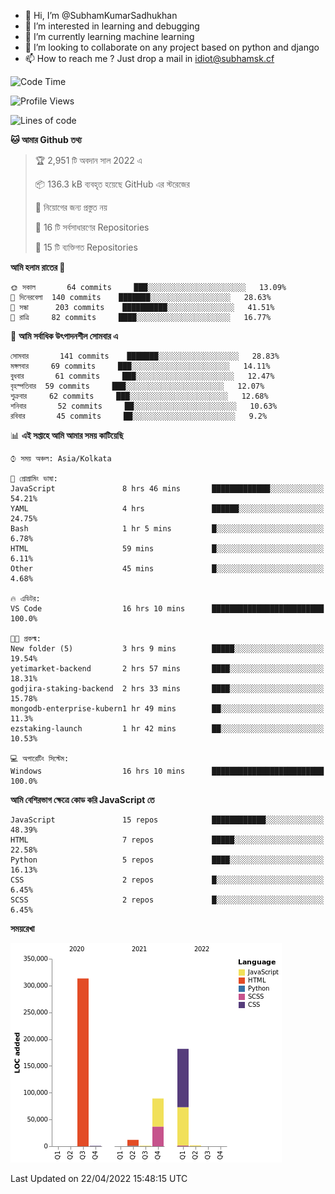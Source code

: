 - 👋 Hi, I’m @SubhamKumarSadhukhan
- 👀 I’m interested in learning and debugging
- 🌱 I’m currently learning machine learning
- 💞️ I’m looking to collaborate on any project based on python and django
- 📫 How to reach me ?
      Just drop a mail in idiot@subhamsk.cf

<!---
SubhamKumarSadhukhan/SubhamKumarSadhukhan is a ✨ special ✨ repository because its `README.md` (this file) appears on your GitHub profile.
You can click the Preview link to take a look at your changes.
--->


<!--START_SECTION:waka-->
![Code Time](http://img.shields.io/badge/Code%20Time-441%20hrs-blue)

![Profile Views](http://img.shields.io/badge/%E0%A6%AA%E0%A7%8D%E0%A6%B0%E0%A7%8B%E0%A6%AB%E0%A6%BE%E0%A6%87%E0%A6%B2%20%E0%A6%A6%E0%A6%B0%E0%A7%8D%E0%A6%B6%E0%A6%A8-14-blue)

![Lines of code](https://img.shields.io/badge/%E0%A6%B9%E0%A7%8D%E0%A6%AF%E0%A6%BE%E0%A6%B2%E0%A7%8B%20%E0%A6%93%E0%A6%AF%E0%A6%BC%E0%A6%BE%E0%A6%B0%E0%A7%8D%E0%A6%B2%E0%A7%8D%E0%A6%A1%20%E0%A6%A5%E0%A7%87%E0%A6%95%E0%A7%87%20%E0%A6%86%E0%A6%AE%E0%A6%BF%20%E0%A6%B2%E0%A6%BF%E0%A6%96%E0%A7%87%E0%A6%9B%E0%A6%BF-599%20Thousand%20%E0%A6%95%E0%A7%8B%E0%A6%A1%E0%A7%87%E0%A6%B0%20%E0%A6%B2%E0%A6%BE%E0%A6%87%E0%A6%A8-blue)

**🐱 আমার Github তথ্য** 

> 🏆 2,951 টি অবদান সাল 2022 এ
 > 
> 📦 136.3 kB ব্যবহৃত হয়েছে GitHub এর স্টরেজের 
 > 
> 🚫 নিয়োগের জন্য প্রস্তুত নয়
 > 
> 📜 16 টি সর্বসাধারণের Repositories 
 > 
> 🔑 15 টি ব্যক্তিগত Repositories  
 > 
**আমি হলাম রাতের 🦉** 

```text
🌞 সকাল       64 commits     ███░░░░░░░░░░░░░░░░░░░░░░   13.09% 
🌆 দিনেরবেলা  140 commits    ███████░░░░░░░░░░░░░░░░░░   28.63% 
🌃 সন্ধা      203 commits    ██████████░░░░░░░░░░░░░░░   41.51% 
🌙 রাত্রি     82 commits     ████░░░░░░░░░░░░░░░░░░░░░   16.77%

```
📅 **আমি সর্বাধিক উৎপাদনশীল সোমবার এ** 

```text
সোমবার       141 commits    ███████░░░░░░░░░░░░░░░░░░   28.83% 
মঙ্গলবার     69 commits     ███░░░░░░░░░░░░░░░░░░░░░░   14.11% 
বুধবার       61 commits     ███░░░░░░░░░░░░░░░░░░░░░░   12.47% 
বৃহস্পতিবার  59 commits     ███░░░░░░░░░░░░░░░░░░░░░░   12.07% 
শুক্রবার     62 commits     ███░░░░░░░░░░░░░░░░░░░░░░   12.68% 
শনিবার       52 commits     ██░░░░░░░░░░░░░░░░░░░░░░░   10.63% 
রবিবার       45 commits     ██░░░░░░░░░░░░░░░░░░░░░░░   9.2%

```


📊 **এই সপ্তাহে আমি আমার সময় কাটিয়েছি** 

```text
⌚︎ সময় অঞ্চল: Asia/Kolkata

💬 প্রোগ্রামিং ভাষা: 
JavaScript               8 hrs 46 mins       █████████████░░░░░░░░░░░░   54.21% 
YAML                     4 hrs               ██████░░░░░░░░░░░░░░░░░░░   24.75% 
Bash                     1 hr 5 mins         █░░░░░░░░░░░░░░░░░░░░░░░░   6.78% 
HTML                     59 mins             █░░░░░░░░░░░░░░░░░░░░░░░░   6.11% 
Other                    45 mins             █░░░░░░░░░░░░░░░░░░░░░░░░   4.68%

🔥 এডিটর: 
VS Code                  16 hrs 10 mins      █████████████████████████   100.0%

🐱‍💻 প্রকল্ম: 
New folder (5)           3 hrs 9 mins        █████░░░░░░░░░░░░░░░░░░░░   19.54% 
yetimarket-backend       2 hrs 57 mins       ████░░░░░░░░░░░░░░░░░░░░░   18.31% 
godjira-staking-backend  2 hrs 33 mins       ████░░░░░░░░░░░░░░░░░░░░░   15.78% 
mongodb-enterprise-kubern1 hr 49 mins        ██░░░░░░░░░░░░░░░░░░░░░░░   11.3% 
ezstaking-launch         1 hr 42 mins        ██░░░░░░░░░░░░░░░░░░░░░░░   10.53%

💻 অপারেটিং সিস্টেম: 
Windows                  16 hrs 10 mins      █████████████████████████   100.0%

```

**আমি বেশিরভাগ ক্ষেত্রে কোড করি JavaScript তে** 

```text
JavaScript               15 repos            ████████████░░░░░░░░░░░░░   48.39% 
HTML                     7 repos             █████░░░░░░░░░░░░░░░░░░░░   22.58% 
Python                   5 repos             ████░░░░░░░░░░░░░░░░░░░░░   16.13% 
CSS                      2 repos             █░░░░░░░░░░░░░░░░░░░░░░░░   6.45% 
SCSS                     2 repos             █░░░░░░░░░░░░░░░░░░░░░░░░   6.45%

```


**সময়রেখা**

![Chart not found](https://raw.githubusercontent.com/SubhamKumarSadhukhan/SubhamKumarSadhukhan/main/charts/bar_graph.png) 


 Last Updated on 22/04/2022 15:48:15 UTC
<!--END_SECTION:waka-->
